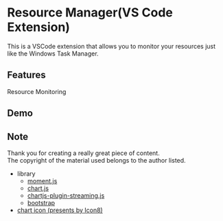 # Resource Manager(VS Code Extension)
This is a VSCode extension that allows you to monitor your resources just like the Windows Task Manager.

## Features
Resource Monitoring

## Demo

## Note
Thank you for creating a really great piece of content.  
The copyright of the material used belongs to the author listed.
- library
  - [moment.js](https://momentjs.com/)
  - [chart.js](https://www.chartjs.org/)
  - [chartjs-plugin-streaming.js](https://nagix.github.io/chartjs-plugin-streaming/)
  - [bootstrap](https://getbootstrap.com/)
- [chart icon (presents by Icon8)](https://icons8.com/icons/set/combo-chart)
